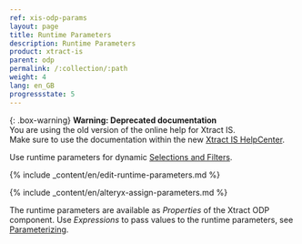 ```yaml
---
ref: xis-odp-params
layout: page
title: Runtime Parameters
description: Runtime Parameters
product: xtract-is
parent: odp
permalink: /:collection/:path
weight: 4
lang: en_GB
progressstate: 5
---
```


{: .box-warning}
**Warning: Deprecated documentation** <br>
You are using the old version of the online help for Xtract IS.<br>
Make sure to use the documentation within the new [Xtract IS HelpCenter](https://helpcenter.theobald-software.com/xtract-is/documentation/introduction/).

Use runtime parameters for dynamic [Selections and Filters](./odp-define#selections-and-filters).

{% include _content/en/edit-runtime-parameters.md %}

{% include _content/en/alteryx-assign-parameters.md %}

The runtime parameters are available as *Properties* of the Xtract ODP component. Use *Expressions* to pass values to the runtime parameters, see [Parameterizing](./odp-parametrization#parameterizing-using-expression-properties).